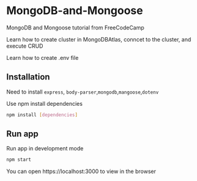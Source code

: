 # MongoDB-and-Mongoose
MongoDB and Mongoose tutorial from FreeCodeCamp

Learn how to create cluster in MongoDBAtlas, conncet to the cluster, and execute CRUD

Learn how to create .env file

## Installation
Need to install ```express```, ```body-parser```,```mongodb```,```mangoose```,```dotenv```

Use npm install dependencies
```bash
npm install [dependencies]
```

## Run app
Run app in development mode
```bash
npm start
```
You can open https://localhost:3000 to view in the browser
